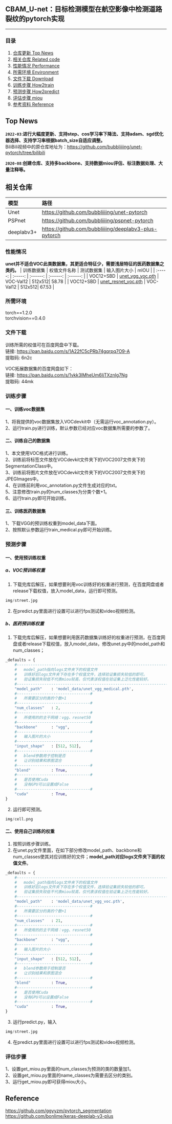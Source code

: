 ## CBAM_U-net：目标检测模型在航空影像中检测道路裂纹的pytorch实现
---

### 目录
1. [仓库更新 Top News](#仓库更新)
2. [相关仓库 Related code](#相关仓库)
3. [性能情况 Performance](#性能情况)
4. [所需环境 Environment](#所需环境)
5. [文件下载 Download](#文件下载)
6. [训练步骤 How2train](#训练步骤)
7. [预测步骤 How2predict](#预测步骤)
8. [评估步骤 miou](#评估步骤)
9. [参考资料 Reference](#Reference)

## Top News
**`2022-03`**:**进行大幅度更新、支持step、cos学习率下降法、支持adam、sgd优化器选择、支持学习率根据batch_size自适应调整。**  
BiliBili视频中的原仓库地址为：https://github.com/bubbliiiing/unet-pytorch/tree/bilibili

**`2020-08`**:**创建仓库、支持多backbone、支持数据miou评估、标注数据处理、大量注释等。**  

## 相关仓库
| 模型 | 路径 |
| :----- | :----- |
Unet | https://github.com/bubbliiiing/unet-pytorch  
PSPnet | https://github.com/bubbliiiing/pspnet-pytorch
deeplabv3+ | https://github.com/bubbliiiing/deeplabv3-plus-pytorch

### 性能情况
**unet并不适合VOC此类数据集，其更适合特征少，需要浅层特征的医药数据集之类的。**
| 训练数据集 | 权值文件名称 | 测试数据集 | 输入图片大小 | mIOU | 
| :-----: | :-----: | :------: | :------: | :------: | 
| VOC12+SBD | [unet_vgg_voc.pth](https://github.com/bubbliiiing/unet-pytorch/releases/download/v1.0/unet_vgg_voc.pth) | VOC-Val12 | 512x512| 58.78 | 
| VOC12+SBD | [unet_resnet_voc.pth](https://github.com/bubbliiiing/unet-pytorch/releases/download/v1.0/unet_resnet_voc.pth) | VOC-Val12 | 512x512| 67.53 | 

### 所需环境
torch==1.2.0    
torchvision==0.4.0   

### 文件下载
训练所需的权值可在百度网盘中下载。    
链接: https://pan.baidu.com/s/1A22fC5cPRb74gqrpq7O9-A    
提取码: 6n2c   

VOC拓展数据集的百度网盘如下：   
链接: https://pan.baidu.com/s/1vkk3lMheUm6IjTXznlg7Ng    
提取码: 44mk   

### 训练步骤
#### 一、训练voc数据集
1、将我提供的voc数据集放入VOCdevkit中（无需运行voc_annotation.py）。  
2、运行train.py进行训练，默认参数已经对应voc数据集所需要的参数了。  

#### 二、训练自己的数据集
1、本文使用VOC格式进行训练。  
2、训练前将标签文件放在VOCdevkit文件夹下的VOC2007文件夹下的SegmentationClass中。    
3、训练前将图片文件放在VOCdevkit文件夹下的VOC2007文件夹下的JPEGImages中。    
4、在训练前利用voc_annotation.py文件生成对应的txt。    
5、注意修改train.py的num_classes为分类个数+1。    
6、运行train.py即可开始训练。  

#### 三、训练医药数据集
1、下载VGG的预训练权重到model_data下面。  
2、按照默认参数运行train_medical.py即可开始训练。

### 预测步骤
#### 一、使用预训练权重
##### a、VOC预训练权重
1. 下载完库后解压，如果想要利用voc训练好的权重进行预测，在百度网盘或者release下载权值，放入model_data，运行即可预测。  
```python
img/street.jpg
```    
2. 在predict.py里面进行设置可以进行fps测试和video视频检测。    
##### b、医药预训练权重
1. 下载完库后解压，如果想要利用医药数据集训练好的权重进行预测，在百度网盘或者release下载权值，放入model_data，修改unet.py中的model_path和num_classes；
```python
_defaults = {
    #-------------------------------------------------------------------#
    #   model_path指向logs文件夹下的权值文件
    #   训练好后logs文件夹下存在多个权值文件，选择验证集损失较低的即可。
    #   验证集损失较低不代表miou较高，仅代表该权值在验证集上泛化性能较好。
    #-------------------------------------------------------------------#
    "model_path"    : 'model_data/unet_vgg_medical.pth',
    #--------------------------------#
    #   所需要区分的类的个数+1
    #--------------------------------#
    "num_classes"   : 2,
    #--------------------------------#
    #   所使用的的主干网络：vgg、resnet50   
    #--------------------------------#
    "backbone"      : "vgg",
    #--------------------------------#
    #   输入图片的大小
    #--------------------------------#
    "input_shape"   : [512, 512],
    #--------------------------------#
    #   blend参数用于控制是否
    #   让识别结果和原图混合
    #--------------------------------#
    "blend"         : True,
    #--------------------------------#
    #   是否使用Cuda
    #   没有GPU可以设置成False
    #--------------------------------#
    "cuda"          : True,
}
```
2. 运行即可预测。  
```python
img/cell.png
```
#### 二、使用自己训练的权重
1. 按照训练步骤训练。    
2. 在unet.py文件里面，在如下部分修改model_path、backbone和num_classes使其对应训练好的文件；**model_path对应logs文件夹下面的权值文件**。    
```python
_defaults = {
    #-------------------------------------------------------------------#
    #   model_path指向logs文件夹下的权值文件
    #   训练好后logs文件夹下存在多个权值文件，选择验证集损失较低的即可。
    #   验证集损失较低不代表miou较高，仅代表该权值在验证集上泛化性能较好。
    #-------------------------------------------------------------------#
    "model_path"    : 'model_data/unet_vgg_voc.pth',
    #--------------------------------#
    #   所需要区分的类的个数+1
    #--------------------------------#
    "num_classes"   : 21,
    #--------------------------------#
    #   所使用的的主干网络：vgg、resnet50   
    #--------------------------------#
    "backbone"      : "vgg",
    #--------------------------------#
    #   输入图片的大小
    #--------------------------------#
    "input_shape"   : [512, 512],
    #--------------------------------#
    #   blend参数用于控制是否
    #   让识别结果和原图混合
    #--------------------------------#
    "blend"         : True,
    #--------------------------------#
    #   是否使用Cuda
    #   没有GPU可以设置成False
    #--------------------------------#
    "cuda"          : True,
}
```
3. 运行predict.py，输入    
```python
img/street.jpg
```   
4. 在predict.py里面进行设置可以进行fps测试和video视频检测。    

### 评估步骤
1、设置get_miou.py里面的num_classes为预测的类的数量加1。  
2、设置get_miou.py里面的name_classes为需要去区分的类别。  
3、运行get_miou.py即可获得miou大小。  

## Reference
https://github.com/ggyyzm/pytorch_segmentation  
https://github.com/bonlime/keras-deeplab-v3-plus
